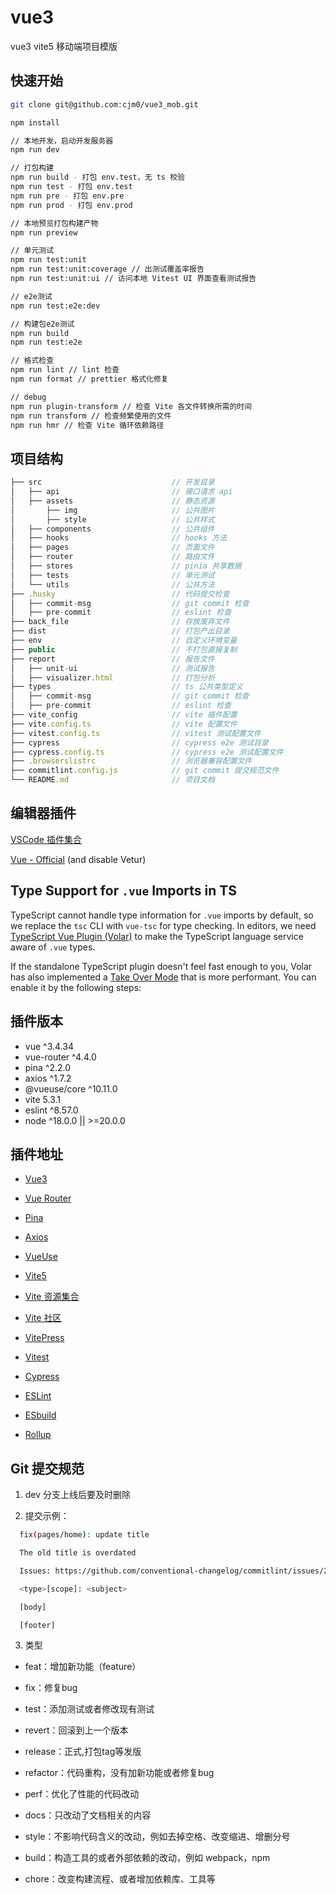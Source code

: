 # vue3

vue3 vite5 移动端项目模版

## 快速开始

```bash
git clone git@github.com:cjm0/vue3_mob.git

npm install

// 本地开发，启动开发服务器
npm run dev

// 打包构建
npm run build - 打包 env.test，无 ts 校验
npm run test - 打包 env.test
npm run pre - 打包 env.pre
npm run prod - 打包 env.prod

// 本地预览打包构建产物
npm run preview

// 单元测试
npm run test:unit
npm run test:unit:coverage // 出测试覆盖率报告
npm run test:unit:ui // 访问本地 Vitest UI 界面查看测试报告

// e2e测试
npm run test:e2e:dev

// 构建包e2e测试
npm run build
npm run test:e2e

// 格式检查
npm run lint // lint 检查
npm run format // prettier 格式化修复

// debug
npm run plugin-transform // 检查 Vite 各文件转换所需的时间
npm run transform // 检查频繁使用的文件
npm run hmr // 检查 Vite 循环依赖路径
```

## 项目结构

```js
├── src                             // 开发目录
│   ├── api                         // 接口请求 api
│   ├── assets                      // 静态资源
│       ├── img                     // 公共图片
│       ├── style                   // 公共样式
│   ├── components                  // 公共组件
│   ├── hooks                       // hooks 方法
│   ├── pages                       // 页面文件
│   ├── router                      // 路由文件
│   ├── stores                      // pinia 共享数据
│   ├── tests                       // 单元测试
│   └── utils                       // 公共方法
├── .husky                          // 代码提交检查
│   ├── commit-msg                  // git commit 检查
│   ├── pre-commit                  // eslint 检查
├── back_file                       // 存放废弃文件
├── dist                            // 打包产出目录
├── env                             // 自定义环境变量
├── public                          // 不打包直接复制
├── report                          // 报告文件
│   ├── unit-ui                     // 测试报告
│   ├── visualizer.html             // 打包分析
├── types                           // ts 公共类型定义
│   ├── commit-msg                  // git commit 检查
│   ├── pre-commit                  // eslint 检查
├── vite_config                     // vite 插件配置
├── vite.config.ts                  // vite 配置文件
├── vitest.config.ts                // vitest 测试配置文件
├── cypress                         // cypress e2e 测试目录
├── cypress.config.ts               // cypress e2e 测试配置文件
├── .browserslistrc                 // 浏览器兼容配置文件
├── commitlint.config.js            // git commit 提交规范文件
└── README.md                       // 项目文档
```

## 编辑器插件

[VSCode 插件集合](https://code.visualstudio.com/)

[Vue - Official](https://marketplace.visualstudio.com/items?itemName=Vue.volar) (and disable Vetur)

## Type Support for `.vue` Imports in TS

TypeScript cannot handle type information for `.vue` imports by default, so we replace the `tsc` CLI with `vue-tsc` for type checking. In editors, we need [TypeScript Vue Plugin (Volar)](https://marketplace.visualstudio.com/items?itemName=Vue.volar) to make the TypeScript language service aware of `.vue` types.

If the standalone TypeScript plugin doesn't feel fast enough to you, Volar has also implemented a [Take Over Mode](https://github.com/johnsoncodehk/volar/discussions/471#discussioncomment-1361669) that is more performant. You can enable it by the following steps:

## 插件版本

- vue ^3.4.34
- vue-router ^4.4.0
- pina ^2.2.0
- axios ^1.7.2
- @vueuse/core ^10.11.0
- vite 5.3.1
- eslint ^8.57.0
- node ^18.0.0 || >=20.0.0

## 插件地址

- [Vue3](https://cn.vuejs.org/guide/introduction.html)

- [Vue Router](https://router.vuejs.org/zh/guide)

- [Pina](https://pinia.vuejs.org/zh/introduction.html)

- [Axios](https://www.axios-http.cn/docs/intro)

- [VueUse](https://vueuse.org/guide/)

- [Vite5](https://cn.vitejs.dev/guide)
- [Vite 资源集合](https://github.com/vitejs/awesome-vite)
- [Vite 社区](https://dev.to/t/vite)

- [VitePress](https://vitepress.dev/zh/guide/getting-started)

- [Vitest](https://cn.vitest.dev/)

- [Cypress](https://www.cypress.io/)

- [ESLint](https://eslint.org/)

- [ESbuild](https://www.esbuild.cn/)

- [Rollup](https://www.rollupjs.com/)

## Git 提交规范

1. dev 分支上线后要及时删除

2. 提交示例：

```bash
  fix(pages/home): update title

  The old title is overdated

  Issues: https://github.com/conventional-changelog/commitlint/issues/2507

  <type>[scope]: <subject>

  [body]

  [footer]
```

3. 类型
- feat：增加新功能（feature）
- fix：修复bug
- test：添加测试或者修改现有测试
- revert：回滚到上一个版本
- release：正式,打包tag等发版

- refactor：代码重构，没有加新功能或者修复bug
- perf：优化了性能的代码改动
- docs：只改动了文档相关的内容
- style：不影响代码含义的改动，例如去掉空格、改变缩进、增删分号

- build：构造工具的或者外部依赖的改动，例如 webpack，npm
- chore：改变构建流程、或者增加依赖库、工具等
